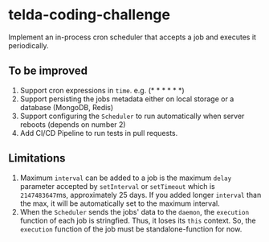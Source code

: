 # telda-coding-challenge

Implement an in-process cron scheduler that accepts a job and executes it periodically.

## To be improved

1. Support cron expressions in `time`. e.g. (\* \* \* \* \* \*)
2. Support persisting the jobs metadata either on local storage or a database (MongoDB, Redis)
3. Support configuring the `Scheduler` to run automatically when server reboots (depends on number 2)
4. Add CI/CD Pipeline to run tests in pull requests.

## Limitations

1. Maximum `interval` can be added to a job is the maximum `delay` parameter accepted by `setInterval` or `setTimeout` which is
   `2147483647`ms, approximately 25 days. If you added longer `interval` than the max, it will be automatically set to the maximum interval.
2. When the `Scheduler` sends the jobs' data to the `daemon`, the `execution` function of each job is stringfied. Thus, it loses its `this`
   context. So, the `execution` function of the job must be standalone-function for now.
